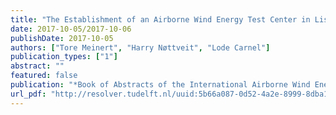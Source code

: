 ```yaml
---
title: "The Establishment of an Airborne Wind Energy Test Center in Lista, Norway"
date: 2017-10-05/2017-10-06
publishDate: 2017-10-05
authors: ["Tore Meinert", "Harry Nøttveit", "Lode Carnel"]
publication_types: ["1"]
abstract: ""
featured: false
publication: "*Book of Abstracts of the International Airborne Wind Energy Conference (AWEC 2017)*"
url_pdf: "http://resolver.tudelft.nl/uuid:5b66a087-0d52-4a2e-8999-8dba18013bbf"
---
```



